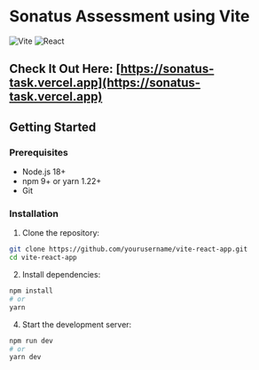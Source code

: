 # Sonatus Assessment using Vite

![Vite](https://img.shields.io/badge/vite-%23646CFF.svg?style=for-the-badge&logo=vite&logoColor=white)
![React](https://img.shields.io/badge/react-%2320232a.svg?style=for-the-badge&logo=react&logoColor=%2361DAFB)

## Check It Out Here: [https://sonatus-task.vercel.app](https://sonatus-task.vercel.app)

## Getting Started

### Prerequisites

- Node.js 18+
- npm 9+ or yarn 1.22+
- Git

### Installation

1. Clone the repository:
```bash
git clone https://github.com/yourusername/vite-react-app.git
cd vite-react-app
```
2. Install dependencies:
  ```bash
npm install
# or
yarn
```
4. Start the development server:
```bash
npm run dev
# or
yarn dev
```
